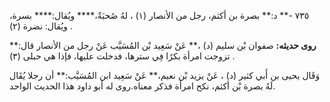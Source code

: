 ٧٣٥ -** د:** بصرة بن أكثم، رجل من الأنصار (١) ، لهُ صُحبَةٌ،**** ويُقال:**** بسرة، ويُقال: نضرة (٢) .

**روى حديثه:** صفوان بْن سليم (د) ،** عَنْ سَعِيد بْن المُسَيَّب عَنْ رجل من الأنصار قال:** تزوجت امرأة بكرًا فِي سترها، فدخلت عليها، فإذا هي حبلى (٣) .

وَقَال يحيى بن أَبي كثير (د) ، عَنْ يزيد بْن نعيم،** عَنْ سَعِيد ابن المُسَيَّب:** أن رجلا يُقَال لَهُ بصرة بْن أكثم، نكح امرأة فذكر معناه.روى له أبو داود هذا الحديث الواحد.